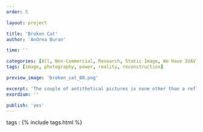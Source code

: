 ```yaml
---
order: 5

layout: project

title: 'Broken Cat'
author: 'Andrea Buran'

time: ''

categories: [All, Non-Commercial, Research, Static Image, We Have IUAV]
tags: [image, photography, power, reality, reconstruction]

preview_image: 'broken_cat_00.png'

excerpt: 'The couple of antithetical pictures is none other than a reflection on the power of reconstructing reality intrinsic of photographic images.'
exordium: ''

publish: 'yes'
---
```


tags
: {% include tags.html %}